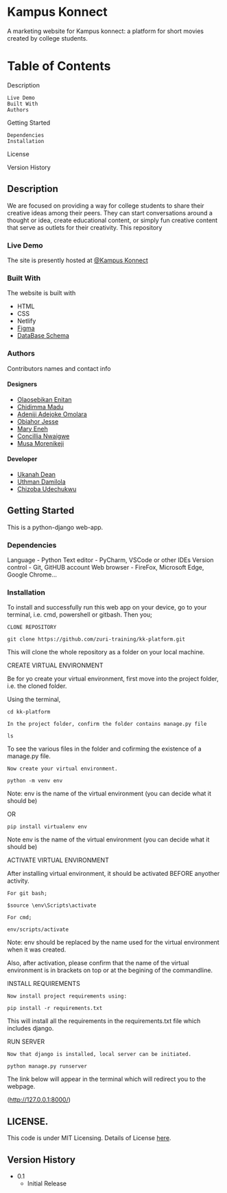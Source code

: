 # Kampus Konnect

A marketing website for Kampus konnect: a platform for short movies created by college students.

# Table of Contents

Description

    Live Demo
    Built With
    Authors

Getting Started

    Dependencies
    Installation

License

Version History



## Description

We are focused on providing a way for college students to share their creative ideas among their peers. They can start conversations around a thought or idea, create educational content, or simply fun creative content that serve as outlets for their creativity. This repository 

### Live Demo

The site is presently hosted at [@Kampus Konnect](https://kampus-konnect.netlify.app)

### Built With

The website is built with
- HTML
- CSS
- Netlify
- [Figma](https://www.figma.com/file/lylckSVblnwTfXIxcl3bNE/Video-Display?node-id=179%3A438)
- [DataBase Schema](https://app.diagrams.net/#G1wtzgJG3QADuNnowGzx___eC6y_d1ihZA) 

### Authors

Contributors names and contact info

#### Designers
- [Olaosebikan Enitan](https://github.com/orgs/zuri-training/people/hennyitan)
- [Chidimma Madu](https://github.com/orgs/zuri-training/people/Mara-mma)
- [Adeniji Adejoke Omolara](https://github.com/orgs/zuri-training/people/AdenijiOmolara)
- [Obiahor Jesse](https://github.com/orgs/zuri-training/people/Jessesnr)
- [Mary Eneh](https://github.com/orgs/zuri-training/people/Mary-Eneh)
- [Concillia Nwaigwe](https://github.com/orgs/zuri-training/people/Lyia-n)
- [Musa Morenikeji](https://github.com/orgs/zuri-training/people/M-Morenny-M-36)

#### Developer 

- [Ukanah Dean](https://github.com/orgs/zuri-training/people/Harrylever)
- [Uthman Damilola](https://github.com/orgs/zuri-training/people/D-uth)
- [Chizoba Udechukwu](https://github.com/orgs/zuri-training/people/videlleudeh)


## Getting Started


This is a python-django web-app.

### Dependencies

Language - Python
Text editor - PyCharm, VSCode or other IDEs
Version control - Git, GitHUB account
Web browser - FireFox, Microsoft Edge, Google Chrome...


### Installation

To install and successfully run this web app on your device, go to your terminal, i.e. cmd, powershell or gitbash. Then you;

    CLONE REPOSITORY

    git clone https://github.com/zuri-training/kk-platform.git


This will clone the whole repository as a folder on your local machine.

CREATE VIRTUAL ENVIRONMENT

Be for yo create your virtual environment, first move into the project folder, i.e. the cloned folder.

Using the terminal,

    cd kk-platform

    In the project folder, confirm the folder contains manage.py file

    ls

To see the various files in the folder and cofirming the existence of a manage.py file.

    Now create your virtual environment.

    python -m venv env

Note: env is the name of the virtual environment (you can decide what it should be)

OR

    pip install virtualenv env

Note env is the name of the virtual environment (you can decide what it should be)

ACTIVATE VIRTUAL ENVIRONMENT

After installing virtual environment, it should be activated BEFORE anyother activity.

    For git bash;

    $source \env\Scripts\activate

    For cmd;

    env/scripts/activate


Note: env should be replaced by the name used for  the virtual environment when it was created.


Also, after activation, please confirm that the name of the virtual environment is in brackets on top or at the begining of the commandline.


INSTALL REQUIREMENTS


    Now install project requirements using:

    pip install -r requirements.txt


This will install all the requirements in the requirements.txt file which includes django.


RUN SERVER


    Now that django is installed, local server can be initiated.

    python manage.py runserver


The link below will appear in the terminal which will redirect you to the webpage. 

(http://127.0.0.1:8000/)



## LICENSE. 

This code is under MIT Licensing. Details of License [here](License).




## Version History

* 0.1
    * Initial Release

